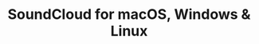 ---
name: SoundCloud
url: 'https://soundcloud.com'
category: Music
title: 'SoundCloud for macOS, Windows & Linux'
key: soundcloud

---